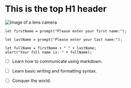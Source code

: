 # This is the top H1 header

![Image of a lens camera](https://images.unsplash.com/photo-1654277041218-84424c78f0ae?q=80&w=1162&auto=format&fit=crop&ixlib=rb-4.1.0&ixid=M3wxMjA3fDB8MHxwaG90by1wYWdlfHx8fGVufDB8fHx8fA%3D%3D)


```
let firstName = prompt("Please enter your first name:");

let lastName = prompt("Please enter your last name:");

let fullName = firstName + " " + lastName;
alert("Your full name is: " + fullName);
```

- [ ] Learn how to communicate using markdown.
- [ ] Learn basic writing and formatting syntax.
- [ ] Conquer the world.

